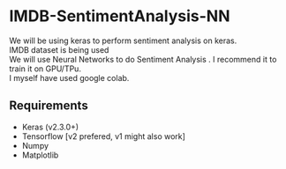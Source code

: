 # IMDB-SentimentAnalysis-NN
We will be using keras to perform sentiment analysis on keras.<br>
IMDB dataset is being used <br>
We will use Neural Networks to do Sentiment Analysis . I recommend it to train it on GPU/TPu.<br>
I myself have used google colab.<br>
## Requirements
- Keras (v2.3.0+)
- Tensorflow [v2 prefered, v1 might also work]
- Numpy
- Matplotlib
